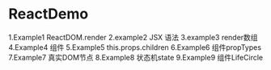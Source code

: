 # ReactDemo
1.Example1
  ReactDOM.render
2.example2
  JSX 语法
3.example3
  render数组
4.Example4
  组件
5.Example5
  this.props.children
6.Example6
  组件propTypes
7.Example7
  真实DOM节点
8.Example8
  状态机state
9.Example9
  组件LifeCircle
